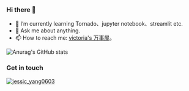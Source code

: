 ### Hi there 👋

<!--
**Victoria14001/Victoria14001** is a ✨ _special_ ✨ repository because its `README.md` (this file) appears on your GitHub profile.

Here are some ideas to get you started:

- 🔭 I’m currently working on ...
- 🌱 I’m currently learning ...
- 👯 I’m looking to collaborate on ...
- 🤔 I’m looking for help with ...
- 💬 Ask me about ...
- 📫 How to reach me: ...
- 😄 Pronouns: ...
- ⚡ Fun fact: ...
-->

- 🌱 I’m currently learning Tornado、jupyter notebook、streamlit etc.
- 💬 Ask me about anything.
- 📫 How to reach me: [victoria's 万事屋](https://victoria14001.github.io/)。
 
![Anurag's GitHub stats](https://github-readme-stats.vercel.app/api?username=Victoria14001&theme=radical&show_icons=true)

<!-- ![11](https://user-images.githubusercontent.com/16779176/122881486-cd0cdb80-d36d-11eb-81af-c0ea2c54f2ac.png) -->

### Get in touch

[![jessic_yang0603](https://img.shields.io/twitter/url?label=jessic_yang0603&logo=twitter&style=social&url=https%3A%2F%2Ftwitter.com%2Fjessic_yang0603)](https://img.shields.io/twitter/url?label=jessic_yang0603&logo=twitter&style=social&url=https%3A%2F%2Ftwitter.com%2Fjessic_yang0603)
